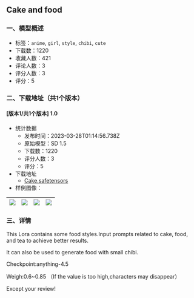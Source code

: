 ## Cake and food
### 一、模型概述

- 标签：`anime`, `girl`, `style`, `chibi`, `cute`
- 下载数：1220
- 收藏人数：421
- 评论人数：3
- 评分人数：3
- 评分：5

### 二、下载地址（共1个版本）

#### [版本1/共1个版本] 1.0

- 统计数据
  - 发布时间：2023-03-28T01:14:56.738Z
  - 原始模型：SD 1.5
  - 下载数：1220
  - 评分人数：3
  - 评分：5
- 下载地址
  - [Cake.safetensors](https://civitai.com/api/download/models/27087)
- 样例图像：

| <img src="https://image.civitai.com/xG1nkqKTMzGDvpLrqFT7WA/8349585b-8e5e-4537-50d0-a03899867200/width=450/345088.jpeg" /> | <img src="https://image.civitai.com/xG1nkqKTMzGDvpLrqFT7WA/7aa5746e-5121-42e0-5607-4ab658989c00/width=450/298410.jpeg" /> | <img src="https://image.civitai.com/xG1nkqKTMzGDvpLrqFT7WA/d238faf8-f37b-4403-f8cd-d491570e7000/width=450/298414.jpeg" /> | <img src="https://image.civitai.com/xG1nkqKTMzGDvpLrqFT7WA/d5e528f2-6d51-49fa-07f4-e29befd44b00/width=450/298413.jpeg" /> |
| ---- | ---- | ---- | ---- |


### 三、详情
<p>This Lora contains some food styles.Input prompts related to cake, food, and tea to achieve better results.</p><p>It can also be used to generate food with small chibi.</p><p></p><p>Checkpoint:anything-4.5</p><p>Weigh:0.6~0.85 （If the value is too high,characters may disappear）</p><p></p><p>Except your review!</p>